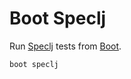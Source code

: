 # Boot Speclj

Run [Speclj] tests from [Boot].

``` shell
boot speclj
```

[Speclj]: https://github.com/slagyr/speclj
[Boot]: https://github.com/boot-clj/boot/
